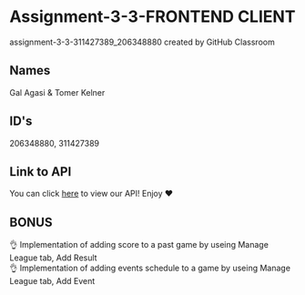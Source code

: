 # Assignment-3-3-FRONTEND CLIENT
assignment-3-3-311427389_206348880 created by GitHub Classroom

 
## Names
Gal Agasi & Tomer Kelner

## ID's
206348880, 311427389

## Link to API
You can click [here](https://app.swaggerhub.com/apis-docs/tomerkel/HW3.1/1.0.0/) to view our API!
Enjoy :heart:

## BONUS
:ok_hand: Implementation of adding score to a past game by useing Manage League tab, Add Result<br />
:ok_hand: Implementation of adding events schedule to a game by useing Manage League tab, Add Event<br />

